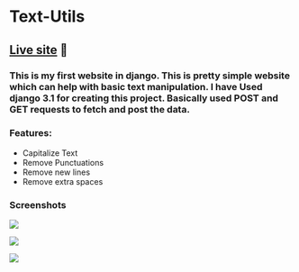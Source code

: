 # Text-Utils

## [Live site](https://text-utils-django.herokuapp.com/) 🔗

### This is my first website in django. This is pretty simple website which can help with basic text manipulation. I have Used django 3.1 for creating this project. Basically used POST and GET requests to fetch and post the data.

### Features:

-   Capitalize Text
-   Remove Punctuations
-   Remove new lines
-   Remove extra spaces

### Screenshots

![](https://i.postimg.cc/QCGNQ2Y7/image.png)
<br>

![](https://i.postimg.cc/jSW9TDSs/image.png)
<br>

![](https://i.postimg.cc/GhMwd0Pj/image.png)
